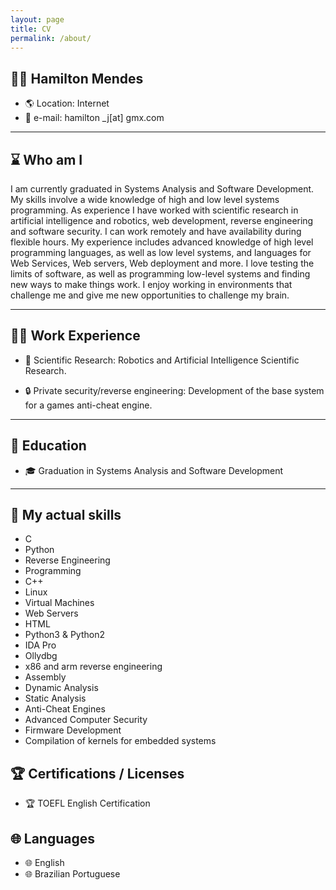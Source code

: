 ```yaml
---
layout: page
title: CV
permalink: /about/
---
```



## 👨‍:computer: Hamilton Mendes
* :earth_americas: Location: Internet
* :email: e-mail: hamilton \_j[at] gmx.com

---

## :hourglass: Who am I
I am currently graduated in Systems Analysis and Software Development.
My skills involve a wide knowledge of high and low level systems programming.
As experience I have worked with scientific research in artificial intelligence and robotics, web development, reverse engineering and software security.
I can work remotely and have availability during flexible hours. My experience includes advanced knowledge of high level programming languages, as well as low level systems, and languages ​​for Web Services, Web servers, Web deployment and more.
I love testing the limits of software, as well as programming low-level systems and finding new ways to make things work.
I enjoy working in environments that challenge me and give me new opportunities to challenge my brain.

---

## 🧑‍💼 Work Experience
* :microscope: Scientific Research: Robotics and Artificial Intelligence Scientific Research.

* :lock: Private security/reverse engineering: Development of the base system for a games anti-cheat engine.

---

## 🏫 Education
* 🎓 Graduation in Systems Analysis and Software Development

---

## 🔧 My actual skills
* C
* Python
* Reverse Engineering
* Programming
* C++
* Linux
* Virtual Machines
* Web Servers
* HTML
* Python3 & Python2
* IDA Pro
* Ollydbg
* x86 and arm reverse engineering
* Assembly
* Dynamic Analysis
* Static Analysis
* Anti-Cheat Engines
* Advanced Computer Security
* Firmware Development
* Compilation of kernels for embedded systems

## 🏆 Certifications / Licenses
* 🏆 TOEFL English Certification

## 🌐 Languages
* 🌐 English
* 🌐 Brazilian Portuguese